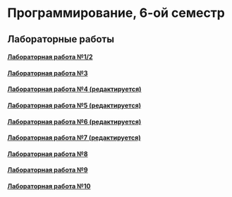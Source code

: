 # Программирование, 6-ой семестр
## Лабораторные работы
#### <a href = https://github.com/SArtemS/Lab6_1-2> Лабораторная работа №1/2</a>

#### <a href = https://github.com/SArtemS/Lab6_3> Лабораторная работа №3</a>

#### <a href = https://github.com/SArtemS/Lab6_4> Лабораторная работа №4 (редактируется)</a>

#### <a href = https://github.com/SArtemS/Lab6_5> Лабораторная работа №5 (редактируется)</a>

#### <a href = https://github.com/SArtemS/Lab6_6> Лабораторная работа №6 (редактируется)</a>

#### <a href = https://github.com/SArtemS/Lab6_7> Лабораторная работа №7 (редактируется)</a>

#### <a href = https://github.com/SArtemS/Lab6_8> Лабораторная работа №8</a>

#### <a href = https://github.com/SArtemS/Lab6_9> Лабораторная работа №9</a>

#### <a href = https://github.com/SArtemS/Lab6_10> Лабораторная работа №10</a>
